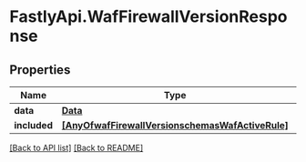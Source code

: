 # FastlyApi.WafFirewallVersionResponse

## Properties

Name | Type | Description | Notes
------------ | ------------- | ------------- | -------------
**data** | [**Data**](Data.md) |  | [optional] 
**included** | [**[AnyOfwafFirewallVersionschemasWafActiveRule]**](AnyOfwafFirewallVersionschemasWafActiveRule.md) |  | [optional] 



[[Back to API list]](../../README.md#endpoints) [[Back to README]](../../README.md)
